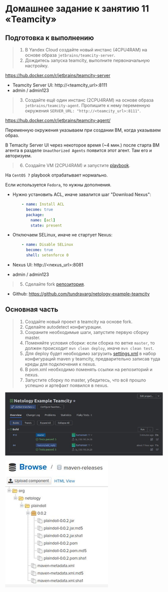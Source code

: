 # Домашнее задание к занятию 11 «Teamcity»



## Подготовка к выполнению


> 1. В Yandex Cloud создайте новый инстанс (4CPU4RAM) на основе образа `jetbrains/teamcity-server`.
> 2. Дождитесь запуска teamcity, выполните первоначальную настройку.


https://hub.docker.com/r/jetbrains/teamcity-server

* Teamcity Server UI: http://<teamcity_url>:8111
* admin / admin123


> 3. Создайте ещё один инстанс (2CPU4RAM) на основе образа `jetbrains/teamcity-agent`. Пропишите к нему переменную окружения `SERVER_URL: "http://<teamcity_url>:8111"`.


https://hub.docker.com/r/jetbrains/teamcity-agent/

Переменную окружения указываем при создании ВМ, когда указываем образ.

В Temacity Server UI через некоторое время (~4 мин.) после старта ВМ агента в разделе `Unauthorized Agents` появится этот агент.
Там его и авторизуем.


> 6. Создайте VM (2CPU4RAM) и запустите [playbook](./infrastructure).


На `CentOS 7` playbook отрабатывает нормально.

Если используется `Fedora`, то нужны дополнения.

* Нужно установить ACL, иначе завалится шаг "Download Nexus":

    ```yml
        - name: Install ACL
          become: true
          package:
            name: [acl]
            state: present
    ```

* Отключаем SELinux, иначе не стартует Nexus:

    ```yml
        - name: Disable SELinux
          become: true
          shell: setenforce 0
    ```

* Nexus UI: http://<nexus_url>:8081
* admin / admin123


> 5. Сделайте fork [репозитория](https://github.com/aragastmatb/example-teamcity).


* Github: https://github.com/tundravarg/netology-example-teamcity



## Основная часть


> 1. Создайте новый проект в teamcity на основе fork.
> 2. Сделайте autodetect конфигурации.
> 3. Сохраните необходимые шаги, запустите первую сборку master.
> 4. Поменяйте условия сборки: если сборка по ветке `master`, то должен происходит `mvn clean deploy`, иначе `mvn clean test`.
> 5. Для deploy будет необходимо загрузить [settings.xml](./teamcity/settings.xml) в набор конфигураций maven у teamcity, предварительно записав туда креды для подключения к nexus.
> 6. В pom.xml необходимо поменять ссылки на репозиторий и nexus.
> 7. Запустите сборку по master, убедитесь, что всё прошло успешно и артефакт появился в nexus.


![Teamcity](files/teamcity-build-master.jpg)

![Teamcity](files/nexus-build-master.jpg)
